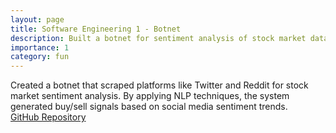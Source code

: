 ```yaml
---
layout: page
title: Software Engineering 1 - Botnet
description: Built a botnet for sentiment analysis of stock market data.
importance: 1
category: fun
---
```


Created a botnet that scraped platforms like Twitter and Reddit for stock market sentiment analysis. By applying NLP techniques, the system generated buy/sell signals based on social media sentiment trends.  
[GitHub Repository](https://github.com/Computer-Engineering-Department-Archive/CE307-SE1-C3PO)

